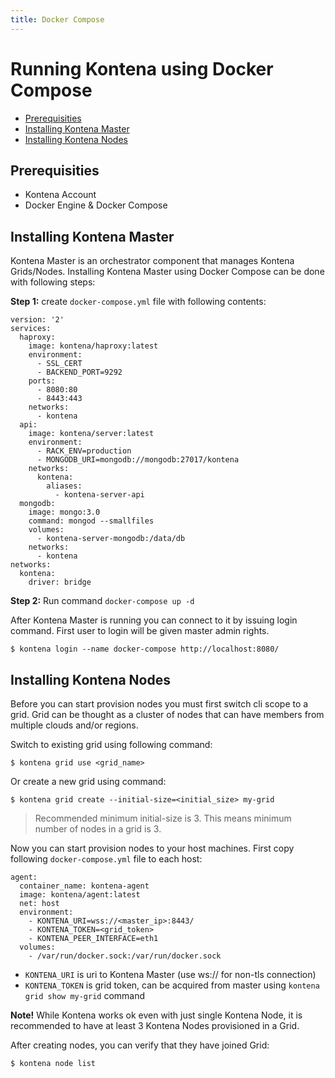 ```yaml
---
title: Docker Compose
---
```


# Running Kontena using Docker Compose

- [Prerequisities](docker-compose#prerequisities)
- [Installing Kontena Master](docker-compose#installing-kontena-master)
- [Installing Kontena Nodes](docker-compose#installing-kontena-nodes)

## Prerequisities

- Kontena Account
- Docker Engine & Docker Compose

## Installing Kontena Master

Kontena Master is an orchestrator component that manages Kontena Grids/Nodes. Installing Kontena Master using Docker Compose can be done with following steps:

**Step 1:** create `docker-compose.yml` file with following contents:

```
version: '2'
services:
  haproxy:
    image: kontena/haproxy:latest
    environment:
      - SSL_CERT
      - BACKEND_PORT=9292
    ports:
      - 8080:80
      - 8443:443
    networks:
      - kontena
  api:
    image: kontena/server:latest
    environment:
      - RACK_ENV=production
      - MONGODB_URI=mongodb://mongodb:27017/kontena
    networks:
      kontena:
        aliases:
          - kontena-server-api
  mongodb:
    image: mongo:3.0
    command: mongod --smallfiles
    volumes:
      - kontena-server-mongodb:/data/db
    networks:
      - kontena
networks:
  kontena:
    driver: bridge
```

**Step 2:** Run command `docker-compose up -d`


After Kontena Master is running you can connect to it by issuing login command. First user to login will be given master admin rights.

```
$ kontena login --name docker-compose http://localhost:8080/
```

## Installing Kontena Nodes

Before you can start provision nodes you must first switch cli scope to a grid. Grid can be thought as a cluster of nodes that can have members from multiple clouds and/or regions.

Switch to existing grid using following command:

```
$ kontena grid use <grid_name>
```

Or create a new grid using command:

```
$ kontena grid create --initial-size=<initial_size> my-grid
```

> Recommended minimum initial-size is 3. This means minimum number of nodes in a grid is 3.

Now you can start provision nodes to your host machines. First copy following `docker-compose.yml` file to each host:

```
agent:
  container_name: kontena-agent
  image: kontena/agent:latest
  net: host
  environment:
    - KONTENA_URI=wss://<master_ip>:8443/
    - KONTENA_TOKEN=<grid_token>
    - KONTENA_PEER_INTERFACE=eth1
  volumes:
    - /var/run/docker.sock:/var/run/docker.sock
```

- `KONTENA_URI` is uri to Kontena Master (use ws:// for non-tls connection)
- `KONTENA_TOKEN` is grid token, can be acquired from master using `kontena grid show my-grid` command

**Note!** While Kontena works ok even with just single Kontena Node, it is recommended to have at least 3 Kontena Nodes provisioned in a Grid.

After creating nodes, you can verify that they have joined Grid:

```
$ kontena node list
```
